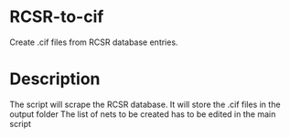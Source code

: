 # RCSR-to-cif
Create .cif files from RCSR database entries.

# Description 
The script will scrape the RCSR database. 
It will store the .cif files in the output folder
The list of nets to be created has to be edited in the main script
